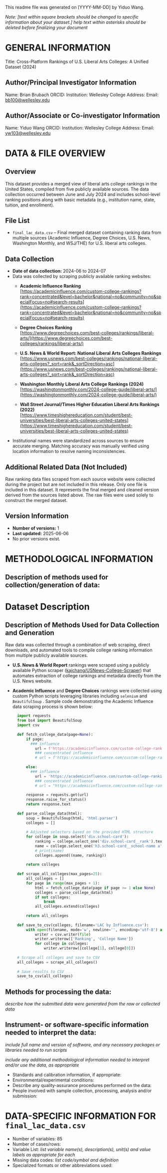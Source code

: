 This readme file was generated on [YYYY-MM-DD] by Yiduo Wang.

*Note:
[text within square brackets should be changed to specific information about your dataset.]
*help text within asterisks should be deleted before finalizing your document**

# GENERAL INFORMATION

Title: Cross-Platform Rankings of U.S. Liberal Arts Colleges: A Unified Dataset (2024)

## Author/Principal Investigator Information
Name: Brian Brubach
ORCID:
Institution: Wellesley College
Address: 
Email: bb100@wellesley.edu

## Author/Associate or Co-investigator Information
Name: Yiduo Wang
ORCID:
Institution: Wellesley College
Address: 
Email: yw103@wellesley.edu


# DATA & FILE OVERVIEW

## Overview
This dataset provides a merged view of liberal arts college rankings in the United States, compiled from five publicly available sources. The data collection occurred between June and July 2024 and includes school-level ranking positions along with basic metadata (e.g., institution name, state, tuition, and enrollment).

## File List
- `final_lac_data.csv` – Final merged dataset containing ranking data from multiple sources (Academic Influence, Degree Choices, U.S. News, Washington Monthly, and WSJ/THE) for U.S. liberal arts colleges.

## Data Collection
- **Date of data collection:** 2024-06 to 2024-07  
- Data was collected by scraping publicly available ranking websites:
	-  **Academic Influence Ranking**  
	  [https://academicinfluence.com/custom-college-rankings?rank=concentrated&level=bachelor&national=no&community=no&specialFocus=no#search-results](https://academicinfluence.com/custom-college-rankings?rank=concentrated&level=bachelor&national=no&community=no&specialFocus=no#search-results)
	
	- **Degree Choices Ranking**  
	  [https://www.degreechoices.com/best-colleges/rankings/liberal-arts/](https://www.degreechoices.com/best-colleges/rankings/liberal-arts/)
	
	- **U.S. News & World Report: National Liberal Arts Colleges Rankings**  
	  [https://www.usnews.com/best-colleges/rankings/national-liberal-arts-colleges?_sort=rank&_sortDirection=asc](https://www.usnews.com/best-colleges/rankings/national-liberal-arts-colleges?_sort=rank&_sortDirection=asc)
	
	- **Washington Monthly Liberal Arts College Rankings (2024)**  
	  [https://washingtonmonthly.com/2024-college-guide/liberal-arts/](https://washingtonmonthly.com/2024-college-guide/liberal-arts/)
	
	- **Wall Street Journal/Times Higher Education Liberal Arts Rankings (2022)**  
	  [https://www.timeshighereducation.com/student/best-universities/best-liberal-arts-colleges-united-states](https://www.timeshighereducation.com/student/best-universities/best-liberal-arts-colleges-united-states)
- Institutional names were standardized across sources to ensure accurate merging. Matching accuracy was manually verified using location information to resolve naming inconsistencies.

## Additional Related Data (Not Included)
Raw ranking data files scraped from each source website were collected during the project but are not included in this release. Only one file is included in this dataset. It represents the final merged and cleaned version derived from the sources listed above. The raw files were used solely to construct the merged dataset.

## Version Information
- **Number of versions:** 1  
- **Last updated:** 2025-06-06 
- No prior versions exist.

# METHODOLOGICAL INFORMATION

## Description of methods used for collection/generation of data: 
# Dataset Description

## Description of Methods Used for Data Collection and Generation

Raw data was collected through a combination of web scraping, direct downloads, and automated tools to compile college ranking information from multiple publicly available sources.

- **U.S. News & World Report** rankings were scraped using a publicly available Python scraper ([kajchang/USNews-College-Scraper](https://github.com/kajchang/USNews-College-Scraper)) that automates extraction of college rankings and metadata directly from the U.S. News website.

- **Academic Influence** and **Degree Choices** rankings were collected using custom Python scripts leveraging libraries including `selenium` and `BeautifulSoup` . Sample code demonstrating the Academic Influence data scraping process is shown below:

  ```python
	import requests
	from bs4 import BeautifulSoup
	import csv
	
	def fetch_college_data(page=None):
	    if page:
	      ### influence
	        url = f'https://academicinfluence.com/custom-college-rankings?level=bachelor&page={page}&national=no&community=no&specialFocus=no'
	        ### concentrated influence
	        # url = f'https://academicinfluence.com/custom-college-rankings?rank=concentrated&level=bachelor&page={page}&national=no&community=no&specialFocus=no'
	
	    else:
	      ### influence
	        url = 'https://academicinfluence.com/custom-college-rankings?level=bachelor&national=no&community=no&specialFocus=no'
	        ### concentrated influence
	        # url = "https://academicinfluence.com/custom-college-rankings?rank=concentrated&level=bachelor&national=no&community=no&specialFocus=no"
	
	    response = requests.get(url)
	    response.raise_for_status()
	    return response.text
	
	def parse_college_data(html):
	    soup = BeautifulSoup(html, 'html.parser')
	    colleges = []
	
	    # Adjusted selectors based on the provided HTML structure
	    for college in soup.select('div.school-card'):
	        ranking = college.select_one('div.school-card__rank').text.strip().replace("#","")
	        name = college.select_one('h3.school-card__school-name a').text.strip()
	        # print(name)
	        colleges.append((name, ranking))
	
	    return colleges
	
	def scrape_all_colleges(max_pages=25):
	    all_colleges = []
	    for page in range(max_pages + 1):
	        html = fetch_college_data(page if page >= 1 else None)
	        colleges = parse_college_data(html)
	        if not colleges:
	            break
	        all_colleges.extend(colleges)
	
	    return all_colleges
	
	def save_to_csv(colleges, filename='LAC by Influence.csv'):
	    with open(filename, mode='w', newline='', encoding='utf-8') as file:
	        writer = csv.writer(file)
	        writer.writerow(['Ranking', 'College Name'])
	        for college in colleges:
	            writer.writerow([college[1], college[0]])
	
	# Scrape all colleges and save to CSV
	all_colleges = scrape_all_colleges()
	
	# Save results to CSV
	save_to_csv(all_colleges)


## Methods for processing the data: 
*describe how the submitted data were generated from the raw or collected data*

## Instrument- or software-specific information needed to interpret the data: 
*include full name and version of software, and any necessary packages or libraries needed to run scripts*

*include any additional methodological information needed to interpret and/or use the data, as appropriate*
* Standards and calibration information, if appropriate: 
* Environmental/experimental conditions: 
* Describe any quality-assurance procedures performed on the data: 
* People involved with sample collection, processing, analysis and/or submission: 


# DATA-SPECIFIC INFORMATION FOR `final_lac_data.csv`
* Number of variables: 85
* Number of cases/rows: 
* Variable List: *list variable name(s), description(s), unit(s) and value labels as appropriate for each*
* Missing data codes: *list code/symbol and definition*
* Specialized formats or other abbreviations used: 
